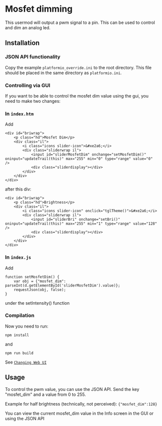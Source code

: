 # Mosfet dimming

This usermod will output a pwm signal to a pin. This can be used to control and dim an analog led.

## Installation 

### JSON API functionality

Copy the example `platformio_override.ini` to the root directory.  This file should be placed in the same directory as `platformio.ini`.

### Controlling via GUI 

If you want to be able to control the mosfet dim value using the gui, you need to make two changes:

### In `index.htm`

Add

```
<div id="briwrap">
    <p class="hd">Mosfet Dim</p>
    <div class="il">
        <i class="icons slider-icon">&#xe2a6;</i>
        <div class="sliderwrap il">
            <input id="sliderMosfetDim" onchange="setMosfetDim()" oninput="updateTrail(this)" max="255" min="0" type="range" value="0" />
            <div class="sliderdisplay"></div>
        </div>
    </div>
</div>
```
after this div: 
```
<div id="briwrap">
    <p class="hd">Brightness</p>
    <div class="il">
        <i class="icons slider-icon" onclick="tglTheme()">&#xe2a6;</i>
        <div class="sliderwrap il">
            <input id="sliderBri" onchange="setBri()" oninput="updateTrail(this)" max="255" min="1" type="range" value="128" />
            <div class="sliderdisplay"></div>
        </div>
    </div>
</div>
```


### In `index.js`

Add

```
function setMosfetDim() {
	var obj = {"mosfet_dim": parseInt(d.getElementById('sliderMosfetDim').value)};
	requestJson(obj, false);
}
```
under the setIntensity() function

### Compilation

Now you need to run:
```
npm install
```
and 
```
npm run build
```

See [`Changing Web UI`](https://github.com/Aircoookie/WLED/wiki/Add-own-functionality#changing-web-ui)

## Usage

To control the pwm value, you can use the JSON API. Send the key "mosfet_dim" and a value from 0 to 255.

Example for half brightness (technically, not perceived): `{"mosfet_dim":128}`

You can view the current mosfet_dim value in the Info screen in the GUI or using the JSON API
